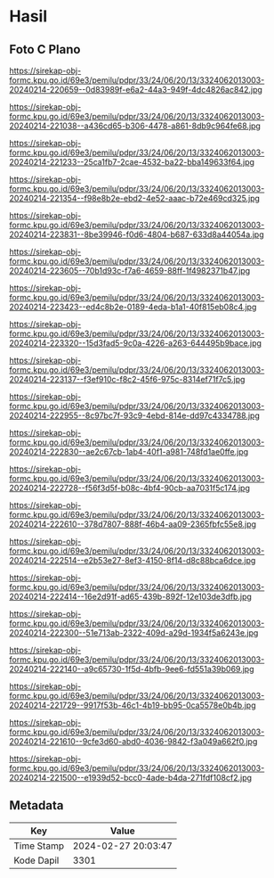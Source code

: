# Hasil

## Foto C Plano

https://sirekap-obj-formc.kpu.go.id/69e3/pemilu/pdpr/33/24/06/20/13/3324062013003-20240214-220659--0d83989f-e6a2-44a3-949f-4dc4826ac842.jpg

https://sirekap-obj-formc.kpu.go.id/69e3/pemilu/pdpr/33/24/06/20/13/3324062013003-20240214-221038--a436cd65-b306-4478-a861-8db9c964fe68.jpg

https://sirekap-obj-formc.kpu.go.id/69e3/pemilu/pdpr/33/24/06/20/13/3324062013003-20240214-221233--25ca1fb7-2cae-4532-ba22-bba149633f64.jpg

https://sirekap-obj-formc.kpu.go.id/69e3/pemilu/pdpr/33/24/06/20/13/3324062013003-20240214-221354--f98e8b2e-ebd2-4e52-aaac-b72e469cd325.jpg

https://sirekap-obj-formc.kpu.go.id/69e3/pemilu/pdpr/33/24/06/20/13/3324062013003-20240214-223831--8be39946-f0d6-4804-b687-633d8a44054a.jpg

https://sirekap-obj-formc.kpu.go.id/69e3/pemilu/pdpr/33/24/06/20/13/3324062013003-20240214-223605--70b1d93c-f7a6-4659-88ff-1f4982371b47.jpg

https://sirekap-obj-formc.kpu.go.id/69e3/pemilu/pdpr/33/24/06/20/13/3324062013003-20240214-223423--ed4c8b2e-0189-4eda-b1a1-40f815eb08c4.jpg

https://sirekap-obj-formc.kpu.go.id/69e3/pemilu/pdpr/33/24/06/20/13/3324062013003-20240214-223320--15d3fad5-9c0a-4226-a263-644495b9bace.jpg

https://sirekap-obj-formc.kpu.go.id/69e3/pemilu/pdpr/33/24/06/20/13/3324062013003-20240214-223137--f3ef910c-f8c2-45f6-975c-8314ef71f7c5.jpg

https://sirekap-obj-formc.kpu.go.id/69e3/pemilu/pdpr/33/24/06/20/13/3324062013003-20240214-222955--8c97bc7f-93c9-4ebd-814e-dd97c4334788.jpg

https://sirekap-obj-formc.kpu.go.id/69e3/pemilu/pdpr/33/24/06/20/13/3324062013003-20240214-222830--ae2c67cb-1ab4-40f1-a981-748fd1ae0ffe.jpg

https://sirekap-obj-formc.kpu.go.id/69e3/pemilu/pdpr/33/24/06/20/13/3324062013003-20240214-222728--f56f3d5f-b08c-4bf4-90cb-aa7031f5c174.jpg

https://sirekap-obj-formc.kpu.go.id/69e3/pemilu/pdpr/33/24/06/20/13/3324062013003-20240214-222610--378d7807-888f-46b4-aa09-2365fbfc55e8.jpg

https://sirekap-obj-formc.kpu.go.id/69e3/pemilu/pdpr/33/24/06/20/13/3324062013003-20240214-222514--e2b53e27-8ef3-4150-8f14-d8c88bca6dce.jpg

https://sirekap-obj-formc.kpu.go.id/69e3/pemilu/pdpr/33/24/06/20/13/3324062013003-20240214-222414--16e2d91f-ad65-439b-892f-12e103de3dfb.jpg

https://sirekap-obj-formc.kpu.go.id/69e3/pemilu/pdpr/33/24/06/20/13/3324062013003-20240214-222300--51e713ab-2322-409d-a29d-1934f5a6243e.jpg

https://sirekap-obj-formc.kpu.go.id/69e3/pemilu/pdpr/33/24/06/20/13/3324062013003-20240214-222140--a9c65730-1f5d-4bfb-9ee6-fd551a39b069.jpg

https://sirekap-obj-formc.kpu.go.id/69e3/pemilu/pdpr/33/24/06/20/13/3324062013003-20240214-221729--9917f53b-46c1-4b19-bb95-0ca5578e0b4b.jpg

https://sirekap-obj-formc.kpu.go.id/69e3/pemilu/pdpr/33/24/06/20/13/3324062013003-20240214-221610--9cfe3d60-abd0-4036-9842-f3a049a662f0.jpg

https://sirekap-obj-formc.kpu.go.id/69e3/pemilu/pdpr/33/24/06/20/13/3324062013003-20240214-221500--e1939d52-bcc0-4ade-b4da-271fdf108cf2.jpg


## Metadata

| Key        | Value               |
| ---------- | ------------------- |
| Time Stamp | 2024-02-27 20:03:47 |
| Kode Dapil | 3301                |



